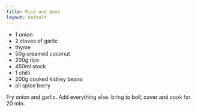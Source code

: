 ```yaml
---
title: Rice and peas
layout: default
---
```


* 1 onion
* 2 cloves of garlic
* thyme 
* 50g creamed coconut
* 200g rice
* 450ml stock
* 1 chilli
* 200g cooked kidney beans
* all spice berry

Fry onion and garlic. Add everything else. bring to boil, cover and cook for 20 min. 
